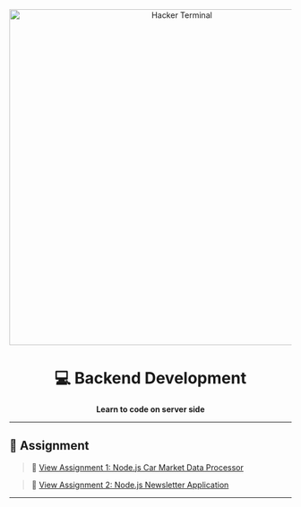 <div align="center">
  <img src="https://images.unsplash.com/photo-1592609931095-54a2168ae893?q=80&w=3270&auto=format&fit=crop&ixlib=rb-4.0.3&ixid=M3wxMjA3fDB8MHxwaG90by1wYWdlfHx8fGVufDB8fHx8fA%3D%3D" alt="Hacker Terminal" width="600" />

  <h1>💻 Backend Development</h1>
  <p><strong>Learn to code on server side</strong></p>
</div>

---

## 📂 Assignment

> 🔗 [View Assignment 1: Node.js Car Market Data Processor](./assignment_1.md)

> 🔗 [View Assignment 2: Node.js Newsletter Application](./assignment_2.md)

---
